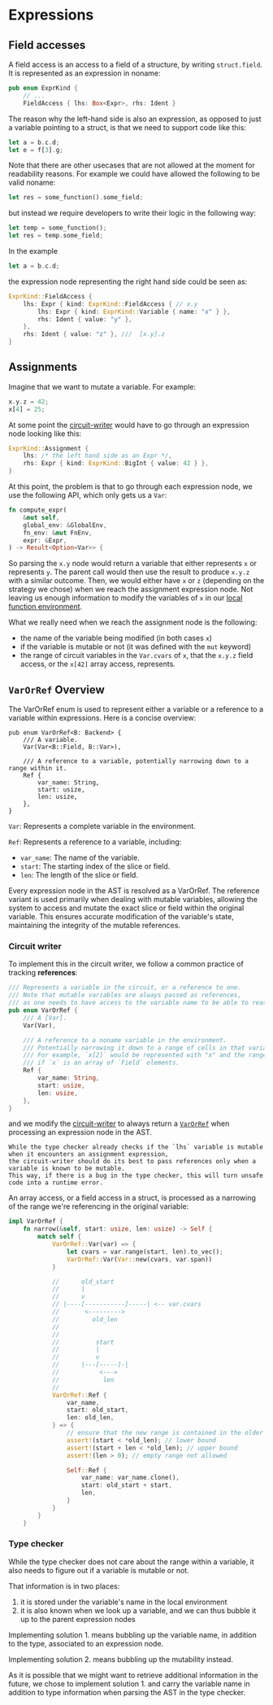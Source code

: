 # Expressions

## Field accesses

A field access is an access to a field of a structure, by writing `struct.field`.
It is represented as an expression in noname:

```rust
pub enum ExprKind {
    // ...
    FieldAccess { lhs: Box<Expr>, rhs: Ident }
```

The reason why the left-hand side is also an expression, as opposed to just a variable pointing to a struct, is that we need to support code like this:

```rust
let a = b.c.d;
let e = f[3].g;
```

Note that there are other usecases that are not allowed at the moment for readability reasons.
For example we could have allowed the following to be valid noname:

```rust
let res = some_function().some_field;
```

but instead we require developers to write their logic in the following way:

```rust
let temp = some_function();
let res = temp.some_field;
```

In the example

```rust
let a = b.c.d;
```

the expression node representing the right hand side could be seen as:

```rust
ExprKind::FieldAccess {
    lhs: Expr { kind: ExprKind::FieldAccess { // x.y
        lhs: Expr { kind: ExprKind::Variable { name: "x" } },
        rhs: Ident { value: "y" },
    },
    rhs: Ident { value: "z" }, ///  [x.y].z
}
```

## Assignments

Imagine that we want to mutate a variable. 
For example:

```rust
x.y.z = 42;
x[4] = 25;
```

At some point the [circuit-writer]() would have to go through an expression node looking like this:

```rust
ExprKind::Assignment {
    lhs: /* the left hand side as an Expr */,
    rhs: Expr { kind: ExprKind::BigInt { value: 42 } },
}
```

At this point, the problem is that to go through each expression node, we use the following API, which only gets us a `Var`:

```rust
fn compute_expr(
    &mut self,
    global_env: &GlobalEnv,
    fn_env: &mut FnEnv,
    expr: &Expr,
) -> Result<Option<Var>> {
```

So parsing the `x.y` node would return a variable that either represents `x` or represents `y`.
The parent call would then use the result to produce `x.y.z` with a similar outcome.
Then, we would either have `x` or `z` (depending on the strategy we chose) when we reach the assignment expression node.
Not leaving us enough information to modify the variables of `x` in our [local function environment]().

What we really need when we reach the assignment node is the following:

- the name of the variable being modified (in both cases `x`)
- if the variable is mutable or not (it was defined with the `mut` keyword)
- the range of circuit variables in the `Var.cvars` of `x`, that the `x.y.z` field access, or the `x[42]` array access, represents.

## `VarOrRef` Overview

The VarOrRef enum is used to represent either a variable or a reference to a variable within expressions. 
Here is a concise overview:
```
pub enum VarOrRef<B: Backend> {
    /// A variable.
    Var(Var<B::Field, B::Var>),

    /// A reference to a variable, potentially narrowing down to a range within it.
    Ref {
        var_name: String,
        start: usize,
        len: usize,
    },
}
```

`Var`: Represents a complete variable in the environment.

`Ref`: Represents a reference to a variable, including:

- `var_name`: The name of the variable.
- `start`: The starting index of the slice or field.
- `len`: The length of the slice or field.

Every expression node in the AST is resolved as a VarOrRef. The reference variant is used primarily when dealing with mutable variables, allowing the system to access and mutate the exact slice or field within the original variable. This ensures accurate modification of the variable's state, maintaining the integrity of the mutable references.

### Circuit writer

To implement this in the circuit writer, we follow a common practice of tracking **references**:

```rust
/// Represents a variable in the circuit, or a reference to one.
/// Note that mutable variables are always passed as references,
/// as one needs to have access to the variable name to be able to reassign it in the environment.
pub enum VarOrRef {
    /// A [Var].
    Var(Var),

    /// A reference to a noname variable in the environment.
    /// Potentially narrowing it down to a range of cells in that variable.
    /// For example, `x[2]` would be represented with "x" and the range `(2, 1)`,
    /// if `x` is an array of `Field` elements.
    Ref {
        var_name: String,
        start: usize,
        len: usize,
    },
}
```

and we modify the [circuit-writer]() to always return a [`VarOrRef`]() when processing an expression node in the AST.

```admonish
While the type checker already checks if the `lhs` variable is mutable when it encounters an assignment expression,
the circuit-writer should do its best to pass references only when a variable is known to be mutable.
This way, if there is a bug in the type checker, this will turn unsafe code into a runtime error.
```

An array access, or a field access in a struct, is processed as a narrowing of the range we're referencing in the original variable:

```rust
impl VarOrRef {
    fn narrow(&self, start: usize, len: usize) -> Self {
        match self {
            VarOrRef::Var(var) => {
                let cvars = var.range(start, len).to_vec();
                VarOrRef::Var(Var::new(cvars, var.span))
            }

            //      old_start
            //      |
            //      v
            // |----[-----------]-----| <-- var.cvars
            //       <--------->
            //         old_len
            //
            //
            //          start
            //          |
            //          v
            //      |---[-----]-|
            //           <--->
            //            len
            //
            VarOrRef::Ref {
                var_name,
                start: old_start,
                len: old_len,
            } => {
                // ensure that the new range is contained in the older range
                assert!(start < *old_len); // lower bound
                assert!(start + len < *old_len); // upper bound
                assert!(len > 0); // empty range not allowed

                Self::Ref {
                    var_name: var_name.clone(),
                    start: old_start + start,
                    len,
                }
            }
        }
    }
```

### Type checker

While the type checker does not care about the range within a variable, it also needs to figure out if a variable is mutable or not.

That information is in two places:

1. it is stored under the variable's name in the local environment
2. it is also known when we look up a variable, and we can thus bubble it up to the parent expression nodes

Implementing solution 1. means bubbling up the variable name, in addition to the type, associated to an expression node.

Implementing solution 2. means bubbling up the mutability instead.

As it is possible that we might want to retrieve additional information in the future, we chose to implement solution 1. and carry the variable name in addition to type information when parsing the AST in the type checker.
